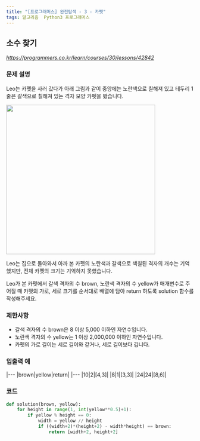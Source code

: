 ```yaml
---
title: "[프로그래머스] 완전탐색 - 3 - 카펫"
tags: 알고리즘  Python3 프로그래머스
---
```


## 소수 찾기

*<https://programmers.co.kr/learn/courses/30/lessons/42842>*

### 문제 설명

Leo는 카펫을 사러 갔다가 아래 그림과 같이 중앙에는 노란색으로 칠해져 있고 테두리 1줄은 갈색으로 칠해져 있는 격자 모양 카펫을 봤습니다.

<img src="https://grepp-programmers.s3.ap-northeast-2.amazonaws.com/files/production/b1ebb809-f333-4df2-bc81-02682900dc2d/carpet.png" width="400px">

Leo는 집으로 돌아와서 아까 본 카펫의 노란색과 갈색으로 색칠된 격자의 개수는 기억했지만, 전체 카펫의 크기는 기억하지 못했습니다.

Leo가 본 카펫에서 갈색 격자의 수 brown, 노란색 격자의 수 yellow가 매개변수로 주어질 때 카펫의 가로, 세로 크기를 순서대로 배열에 담아 return 하도록 solution 함수를 작성해주세요.

### 제한사항

* 갈색 격자의 수 brown은 8 이상 5,000 이하인 자연수입니다.
* 노란색 격자의 수 yellow는 1 이상 2,000,000 이하인 자연수입니다.
* 카펫의 가로 길이는 세로 길이와 같거나, 세로 길이보다 깁니다.

### 입출력 예

|---
|brown|yellow|return|
|---
|10|2|[4,3]|
|8|1|[3,3]|
|24|24|[8,6]|

### 코드

``` python
def solution(brown, yellow):    
    for height in range(1, int(yellow**0.5)+1):
        if yellow % height == 0:
            width = yellow // height
            if ((width+2)*(height+2) - width*height) == brown:
                return [width+2, height+2]
```